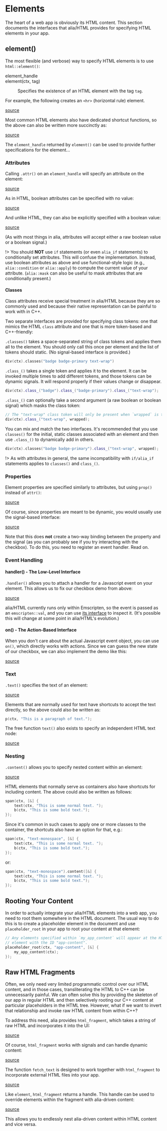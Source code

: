 Elements
========

<script>
    init_alia_demos(['basic-element', 'element-attribute',
        'valueless-element-attribute', 'boolean-element-attribute',
        'simple-element-property', 'dynamic-element-property',
        'element-handler', 'element-action',
        'element-text', 'element-text-node',
        'element-content',
        'simple-html-fragment', 'dynamic-html-fragment',
        'fetched-html-fragment', 'overridden-html-fragment']);
</script>

The heart of a web app is obviously its HTML content. This section documents
the interfaces that alia/HTML provides for specifying HTML elements in your
app.

element()
---------

The most flexible (and verbose) way to specify HTML elements is to use
`html::element()`:

<dl>

<dt>element_handle<br>element(ctx, tag)</dt><dd>

Specifies the existence of an HTML element with the tag `tag`.

</dd>

</dl>

For example, the following creates an `<hr>` (horizontal rule) element.

[source](elements.cpp ':include :fragment=basic-element')

<div class="demo-panel">
<div id="basic-element"></div>
</div>

Most common HTML elements also have dedicated shortcut functions, so the above
can also be written more succinctly as:

[source](elements.cpp ':include :fragment=shorter-basic-element')

The `element_handle` returned by `element()` can be used to provide further
specifications for the element...

### Attributes

Calling `.attr()` on an `element_handle` will specify an attribute on the
element:

[source](elements.cpp ':include :fragment=element-attribute')

<div class="demo-panel">
<div id="element-attribute"></div>
</div>

As in HTML, boolean attributes can be specified with no value:

[source](elements.cpp ':include :fragment=valueless-element-attribute')

<div class="demo-panel">
<div id="valueless-element-attribute"></div>
</div>

And unlike HTML, they can also be explicitly specified with a boolean value:

[source](elements.cpp ':include :fragment=boolean-element-attribute')

<div class="demo-panel">
<div id="boolean-element-attribute"></div>
</div>

(As with most things in alia, attributes will accept either a raw boolean value
or a boolean signal.)

!> You should **NOT** use `if` statements (or even `alia_if` statements) to
   conditionally set attributes. This will confuse the implementation. Instead,
   use boolean attributes as above and use functional-style logic (e.g.,
   `alia::condition` or `alia::apply`) to compute the current value of your
   attribute. (`alia::mask` can also be useful to mask attributes that are
   conditionally present.)

#### Classes

Class attributes receive special treatment in alia/HTML because they are so
commonly used and because their native representation can be painful to work
with in C++.

Two separate interfaces are provided for specifying class tokens: one that
mimics the HTML `class` attribute and one that is more token-based and
C++-friendly:

`.classes()` takes a space-separated string of class tokens and applies them
all to the element. You should only call this once per element and the list of
tokens should static. (No signal-based interface is provided.)

```cpp
div(ctx).classes("badge badge-primary text-wrap")
```

`.class_()` takes a single token and applies it to the element. It can be
invoked multiple times to add different tokens, and those tokens can be dynamic
signals. It will respond properly if their values change or disappear.

```cpp
div(ctx).class_("badge").class_("badge-primary").class_("text-wrap");
```

`.class_()` can optionally take a second argument (a raw boolean or boolean
signal) which masks the class token:

```cpp
// The "text-wrap" class token will only be present when `wrapped` is true.
div(ctx).class_("text-wrap", wrapped);
```

You can mix and match the two interfaces. It's recommended that you use
`classes()` for the initial, static classes associated with an element and then
use `.class_()` to dynamically add in others.

```cpp
div(ctx).classes("badge badge-primary").class_("text-wrap", wrapped);
```

!> As with attributes in general, the same incompatibility with `if/alia_if`
   statements applies to `classes()` and `class_()`.

### Properties

Element properties are specified similarly to attributes, but using `prop()`
instead of `attr()`:

[source](elements.cpp ':include :fragment=simple-element-property')

<div class="demo-panel">
<div id="simple-element-property"></div>
</div>

Of course, since properties are meant to be dynamic, you would usually use the
signal-based interface:

[source](elements.cpp ':include :fragment=dynamic-element-property')

<div class="demo-panel">
<div id="dynamic-element-property"></div>
</div>

Note that this does **not** create a two-way binding between the property and
the signal (as you can probably see if you try interacting with the checkbox).
To do this, you need to register an event handler. Read on.

### Event Handling

#### handler() - The Low-Level Interface

`.handler()` allows you to attach a handler for a Javascript event on your
element. This allows us to fix our checkbox demo from above:

[source](elements.cpp ':include :fragment=element-handler')

<div class="demo-panel">
<div id="element-handler"></div>
</div>

alia/HTML currently runs only within Emscripten, so the event is passed as an
`emscripten::val`, and you can use [its
interface](https://emscripten.org/docs/api_reference/val.h.html) to inspect it.
(It's possible this will change at some point in alia/HTML's evolution.)

#### on() - The Action-Based Interface

When you don't care about the actual Javascript event object, you can use
`on()`, which directly works with actions. Since we can guess the new state of
our checkbox, we can also implement the demo like this:

[source](elements.cpp ':include :fragment=element-action')

<div class="demo-panel">
<div id="element-action"></div>
</div>

### Text

`.text()` specifies the text of an element:

[source](elements.cpp ':include :fragment=element-text')

<div class="demo-panel">
<div id="element-text"></div>
</div>

Elements that are normally used for text have shortcuts to accept the text
directly, so the above could also be written as:

```cpp
p(ctx, "This is a paragraph of text.");
```

The free function `text()` also exists to specify an independent HTML text
node:

[source](elements.cpp ':include :fragment=element-text-node')

<div class="demo-panel">
<div id="element-text-node"></div>
</div>

### Nesting

`.content()` allows you to specify nested content within an element:

[source](elements.cpp ':include :fragment=element-content')

<div class="demo-panel">
<div id="element-content"></div>
</div>

HTML elements that normally serve as containers also have shortcuts for
including content. The above could also be written as follows:

```cpp
span(ctx, [&] {
    text(ctx, "This is some normal text. ");
    b(ctx, "This is some bold text.");
});
```

Since it's common in such cases to apply one or more classes to the container,
the shortcuts also have an option for that, e.g.:

```cpp
span(ctx, "text-monospace", [&] {
    text(ctx, "This is some normal text. ");
    b(ctx, "This is some bold text.");
});
```

or:

```cpp
span(ctx, "text-monospace").content([&] {
    text(ctx, "This is some normal text. ");
    b(ctx, "This is some bold text.");
});
```

Rooting Your Content
--------------------

In order to actually integrate your alia/HTML elements into a web app, you need
to root them somewhere in the HTML document. The usual way to do this is to
create a placeholder element in the document and use `placeholder_root` in your
app to root your content at that element:

```cpp
// Any elements specified within `my_app_content` will appear at the HTML
// element with the ID "app-content".
placeholder_root(ctx, "app-content", [&] {
    my_app_content(ctx);
});
```

Raw HTML Fragments
------------------

Often, we only need very limited programmatic control over our HTML content,
and in those cases, transliterating the HTML to C++ can be unnecessarily
painful. We can often solve this by providing the skeleton of our app in
regular HTML and then selectively rooting our C++ content at particular
placeholders in the HTML tree. However, what if we want to invert that
relationship and invoke raw HTML content from within C++?

To address this need, alia provides `html_fragment`, which takes a string of
raw HTML and incorporates it into the UI:

[source](elements.cpp ':include :fragment=simple-html-fragment')

<div class="demo-panel">
<div id="simple-html-fragment"></div>
</div>

Of course, `html_fragment` works with signals and can handle dynamic content:

[source](elements.cpp ':include :fragment=dynamic-html-fragment')

<div class="demo-panel">
<div id="dynamic-html-fragment"></div>
</div>

The function `fetch_text` is designed to work together with `html_fragment` to
incorporate external HTML files into your app.

[source](elements.cpp ':include :fragment=fetched-html-fragment')

<div class="demo-panel">
<div id="fetched-html-fragment"></div>
</div>

Like `element`, `html_fragment` returns a handle. This handle can be used to
override elements within the fragment with alia-driven content:

[source](elements.cpp ':include :fragment=overridden-html-fragment')

<div class="demo-panel">
<div id="overridden-html-fragment"></div>
</div>

This allows you to endlessly nest alia-driven content within HTML content and
vice versa.

